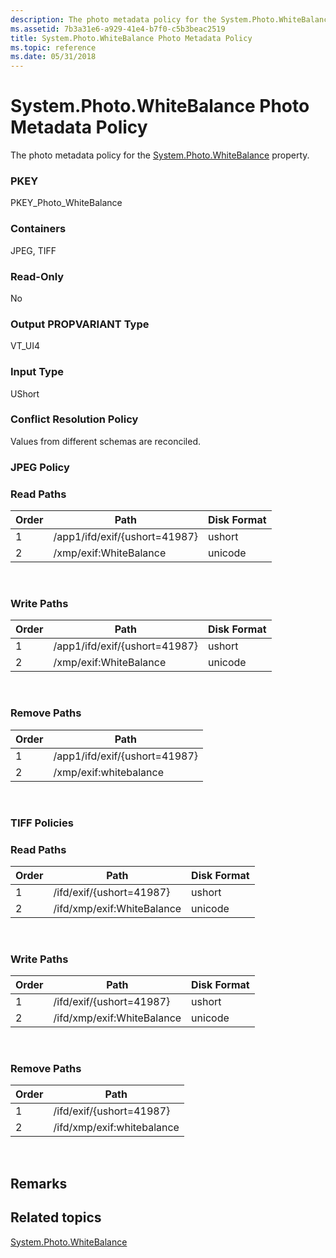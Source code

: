 ```yaml
---
description: The photo metadata policy for the System.Photo.WhiteBalance property.
ms.assetid: 7b3a31e6-a929-41e4-b7f0-c5b3beac2519
title: System.Photo.WhiteBalance Photo Metadata Policy
ms.topic: reference
ms.date: 05/31/2018
---
```


# System.Photo.WhiteBalance Photo Metadata Policy

The photo metadata policy for the [System.Photo.WhiteBalance](../properties/props-system-photo-whitebalance.md) property.

### PKEY

PKEY\_Photo\_WhiteBalance

### Containers

JPEG, TIFF

### Read-Only

No

### Output PROPVARIANT Type

VT\_UI4

### Input Type

UShort

### Conflict Resolution Policy

Values from different schemas are reconciled.

### JPEG Policy

### Read Paths



| Order | Path                          | Disk Format |
|-------|-------------------------------|-------------|
| 1     | /app1/ifd/exif/{ushort=41987} | ushort      |
| 2     | /xmp/exif:WhiteBalance        | unicode     |



 

### Write Paths



| Order | Path                          | Disk Format |
|-------|-------------------------------|-------------|
| 1     | /app1/ifd/exif/{ushort=41987} | ushort      |
| 2     | /xmp/exif:WhiteBalance        | unicode     |



 

### Remove Paths



| Order | Path                          |
|-------|-------------------------------|
| 1     | /app1/ifd/exif/{ushort=41987} |
| 2     | /xmp/exif:whitebalance        |



 

### TIFF Policies

### Read Paths



| Order | Path                       | Disk Format |
|-------|----------------------------|-------------|
| 1     | /ifd/exif/{ushort=41987}   | ushort      |
| 2     | /ifd/xmp/exif:WhiteBalance | unicode     |



 

### Write Paths



| Order | Path                       | Disk Format |
|-------|----------------------------|-------------|
| 1     | /ifd/exif/{ushort=41987}   | ushort      |
| 2     | /ifd/xmp/exif:WhiteBalance | unicode     |



 

### Remove Paths



| Order | Path                       |
|-------|----------------------------|
| 1     | /ifd/exif/{ushort=41987}   |
| 2     | /ifd/xmp/exif:whitebalance |



 

## Remarks

## Related topics

<dl> <dt>

[System.Photo.WhiteBalance](../properties/props-system-photo-whitebalance.md)
</dt> </dl>

 

 
